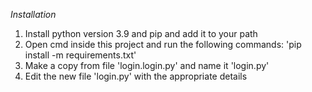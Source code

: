 *Installation*
1. Install python version 3.9 and pip and add it to your path
2. Open cmd inside this project and run the following commands: 'pip install -m requirements.txt'
2. Make a copy from file 'login.login.py' and name it 'login.py'
2. Edit the new file 'login.py' with the appropriate details
